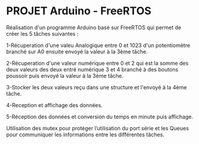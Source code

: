 #  PROJET Arduino - FreeRTOS
Réalisation d'un programme Arduino  basé sur FreeRTOS qui permet de créer les 5 tâches suivantes :

1-Récuperation d'une valeu Analogique entre 0 et 1023 d'un potentiomètre  branché sur A0  ensuite envoyé la valeur à la 3ème tâche.

2-Récuperation d'une valeur numérique entre 0 et 2  qui est la somme des deux valeurs  des deux entré numérique 3 et 4  branché à des boutons poussoir puis  envoyé la valeur à la 3ème tâche.

3-Stocker les deux valeurs reçu dans une structure et l'envoyé à la 4ème tâche.

4-Reception et affichage des données.

5-Réception des données et conversion du temps en minute puis affichage.

Utilisation des mutex pour protéger l’utilisation du port série et les Queues pour communiquer les informations entre les différentes tâches.

